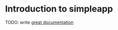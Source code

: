# Introduction to simpleapp

TODO: write [great documentation](http://jacobian.org/writing/what-to-write/)
